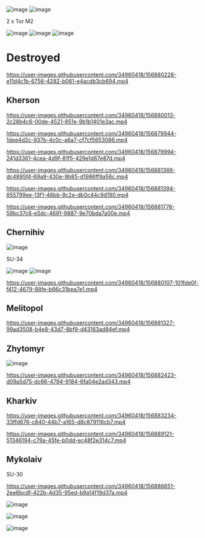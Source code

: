 ![image](https://user-images.githubusercontent.com/34960418/156881862-cb82b176-fbff-4826-a092-a5e8aa6ac83d.png)
![image](https://user-images.githubusercontent.com/34960418/156882286-d8ae08a5-088a-43dc-b0ae-0603587eb28d.png)

2 x Tor M2

![image](https://user-images.githubusercontent.com/34960418/156888131-91ff4acc-b4bb-4dff-ac22-8987f0041a1f.png)
![image](https://user-images.githubusercontent.com/34960418/156888139-9d7a0430-5682-474f-9edb-a53aaf2ff7ad.png)
![image](https://user-images.githubusercontent.com/34960418/156888208-59b40851-0dfc-41af-bc06-da93b91a5580.png)




# Destroyed

https://user-images.githubusercontent.com/34960418/156880228-e11d4c1b-6756-4282-b061-e4acdb3cb694.mp4



## Kherson

https://user-images.githubusercontent.com/34960418/156880013-2c28b4c6-00de-4521-851e-9b1b1401e3ac.mp4

https://user-images.githubusercontent.com/34960418/156879944-1dee4d2c-937b-4c0c-a6a7-cf7cf5653086.mp4

https://user-images.githubusercontent.com/34960418/156879994-241d3361-4cea-4d9f-81f5-429e1d67e87d.mp4

https://user-images.githubusercontent.com/34960418/156881366-dc4895f4-69a9-430e-9b85-d1986ff9a56c.mp4

https://user-images.githubusercontent.com/34960418/156881394-655799ee-13f1-46bb-9c2e-db0c44c9d190.mp4

https://user-images.githubusercontent.com/34960418/156881776-59bc37c6-e5dc-4691-9887-9e70bda7a00e.mp4






## Chernihiv

![image](https://user-images.githubusercontent.com/34960418/156880140-906c316c-7c20-458a-bcd8-d2038f6db51b.png)

SU-34

![image](https://user-images.githubusercontent.com/34960418/156881657-7f16d66a-ec7e-475a-9cb4-5d58e7cfdba4.png)
![image](https://user-images.githubusercontent.com/34960418/156881665-cd8941a3-d73a-4e11-a550-a6e031941edb.png)


https://user-images.githubusercontent.com/34960418/156880107-101fde0f-f412-4679-88fe-b66c31bea7e1.mp4



## Melitopol

https://user-images.githubusercontent.com/34960418/156881327-99ad3508-b4e8-43d7-8bf9-d43163ad84ef.mp4



## Zhytomyr

![image](https://user-images.githubusercontent.com/34960418/156882470-209431a3-8262-4ca9-852c-c36e02954ee4.png)

https://user-images.githubusercontent.com/34960418/156882423-d09a5d75-dc66-4794-9184-6fa04e2ad343.mp4



## Kharkiv

https://user-images.githubusercontent.com/34960418/156883234-33ffd676-c840-44b7-a165-d8c879116cb7.mp4

https://user-images.githubusercontent.com/34960418/156889121-51346194-c79a-45fe-b0dd-ec48f2e314c7.mp4





## Mykolaiv

SU-30

https://user-images.githubusercontent.com/34960418/156886651-2ee6bcdf-422b-4d35-95ed-b9a14f19d37a.mp4

![image](https://user-images.githubusercontent.com/34960418/156886660-1e467117-de25-4585-b20d-5a41a493ced2.png)

![image](https://user-images.githubusercontent.com/34960418/156886715-0c76e5f4-64bf-4ecd-a578-22e367abf379.png)

![image](https://user-images.githubusercontent.com/34960418/156886856-183d0a1b-6cd7-414d-80ee-0c4c93bb8fa0.png)




